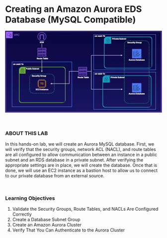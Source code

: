 # Creating an Amazon Aurora EDS Database (MySQL Compatible)

![](../img/5.1.LabDiagram.png)

<br>

### ABOUT THIS LAB
In this hands-on lab, we will create an Aurora MySQL database. First, we will verify that the security groups, network ACL (NACL), and route tables are all configured to allow communication between an instance in a public subnet and an RDS database in a private subnet. After verifying the appropriate settings are in place, we will create the database. Once that is done, we will use an EC2 instance as a bastion host to allow us to connect to our private database from an external source.

<br>

### Learning Objectives 
1. Validate the Security Groups, Route Tables, and NACLs Are Configured Correctly
2. Create a Database Subnet Group
3. Create an Amazon Aurora Cluster
4. Verify That You Can Authenticate to the Aurora Cluster

<br>

